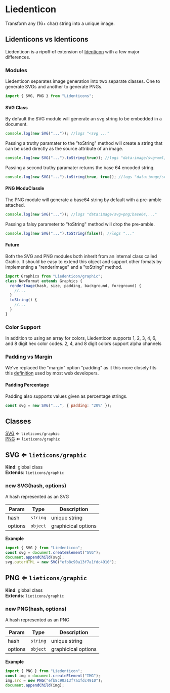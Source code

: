 # Liedenticon

Transform any (16+ char) string into a unique image.

## Lidenticons vs Identicons

Liedenticon is a ~~ripoff of~~ extension of [Identicon](https://github.com/stewartlord/identicon.js/tree/master) with a few major differences.

### Modules

Liedenticon separates image generation into two separate classes. One to generate SVGs and another to generate PNGs.

```javascript
import { SVG, PNG } from "Lidenticons";
```

#### SVG Class

By default the SVG module will generate an svg string to be embedded in a document.

```javascript
console.log(new SVG("...")); //logs "<svg ..."
```

Passing a truthy paramater to the "toString" method will create a string that can be used
directly as the source attribute of an image.

```javascript
console.log(new SVG("...").toString(true)); //logs "data:image/svg+xml;utf8,<svg ..."
```

Passing a second truthy paramater returns the base 64 encoded string.

```javascript
console.log(new SVG("...").toString(true, true)); //logs "data:image/svg+xml;base64,..."
```

#### PNG ModuClassle

The PNG module will generate a base64 string by default with a pre-amble attached.

```javascript
console.log(new SVG("...")); //logs "data:image/svg+png;base64,..."
```

Passing a falsy parameter to "toString" method will drop the pre-amble.

```javascript
console.log(new SVG("...").toString(false)); //logs "..."
```

#### Future

Both the SVG and PNG modules both inherit from an internal class called Grahic.
It should be easy to extend this object and support other fomats by implementing
a "renderImage" and a "toString" method.

```javascript
import Graphics from "Liedenticon/graphic";
class NewFormat extends Graphics {
  renderImage(hash, size, padding, background, foreground) {
    //...
  }
  toString() {
    //...
  }
}
```

### Color Support

In addition to using an array for colors, Liedenticon supports 1, 2, 3, 4, 6, and 8 digit hex color codes.
2, 4, and 8 digit colors support alpha channels

### Padding vs Margin

We've replaced the "margin" option "padding" as it this more closely fits this [definition](https://www.w3schools.com/cSS/css_padding.asp) used by most web developers.

#### Padding Percentage

Padding also supports values given as percentage strings.

```javascript
const svg = new SVG("...", { padding: "20%" });
```

## Classes

<dl>
<dt><a href="#SVG">SVG</a> ⇐ <code>lieticons/graphic</code></dt>
<dd></dd>
<dt><a href="#PNG">PNG</a> ⇐ <code>lieticons/graphic</code></dt>
<dd></dd>
</dl>

<a name="SVG"></a>

## SVG ⇐ <code>lieticons/graphic</code>

**Kind**: global class  
**Extends**: <code>lieticons/graphic</code>  
<a name="new_SVG_new"></a>

### new SVG(hash, options)

A hash represented as an SVG

| Param   | Type                | Description         |
| ------- | ------------------- | ------------------- |
| hash    | <code>string</code> | unique string       |
| options | <code>object</code> | graphicical options |

**Example**

```js
import { SVG } from "Liedenticon";
const svg = document.createElement("SVG");
document.appendChild(svg);
svg.outerHTML = new SVG("efb8c90a13f7a1fdc4910");
```

<a name="PNG"></a>

## PNG ⇐ <code>lieticons/graphic</code>

**Kind**: global class  
**Extends**: <code>lieticons/graphic</code>  
<a name="new_PNG_new"></a>

### new PNG(hash, options)

A hash represented as an PNG

| Param   | Type                | Description         |
| ------- | ------------------- | ------------------- |
| hash    | <code>string</code> | unique string       |
| options | <code>object</code> | graphicical options |

**Example**

```js
import { PNG } from "Liedenticon";
const img = document.createElement("IMG");
img.src = new PNG("efb8c90a13f7a1fdc4910");
document.appendChild(img);
```
